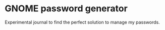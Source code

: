 GNOME password generator
========================


Experimental journal to find the perfect solution to manage my passwords. 
